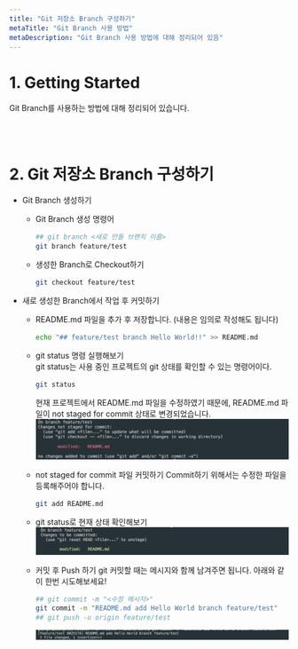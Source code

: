 ```yaml
---
title: "Git 저장소 Branch 구성하기"
metaTitle: "Git Branch 사용 방법"
metaDescription: "Git Branch 사용 방법에 대해 정리되어 있음"
---
```


# 1. Getting Started
Git Branch를 사용하는 방법에 대해 정리되어 있습니다.

<br/>
<br/>

# 2. Git 저장소 Branch 구성하기
- Git Branch 생성하기
  - Git Branch 생성 명령어
    ``` bash
    ## git branch <새로 만들 브랜치 이름>
    git branch feature/test
    ```
  - 생성한 Branch로 Checkout하기
    ``` bash
    git checkout feature/test
    ```

- 새로 생성한 Branch에서 작업 후 커밋하기
  - README.md 파일을 추가 후 저장합니다. (내용은 임의로 작성해도 됩니다)
    ``` bash
    echo "## feature/test branch Hello World!!" >> README.md
    ```
  - git status 명령 실행해보기  
    git status는 사용 중인 프로젝트의 git 상태를 확인할 수 있는 명령어이다.   
    ``` bash
    git status
    ```
    현재 프로젝트에서 README.md 파일을 수정하였기 때문에, README.md 파일이 not staged for commit 상태로 변경되었습니다.
    ![ex_screenshot](./assets/git_branch_status.png)

  - not staged for commit 파일 커밋하기
    Commit하기 위해서는 수정한 파일을 등록해주어야 합니다. 
    ``` bash
    git add README.md
    ```
  - git status로 현재 상태 확인해보기
    ![ex_screenshot](./assets//git_add_status.png)

  - 커밋 후 Push 하기
    git 커밋할 때는 메시지와 함께 남겨주면 됩니다. 아래와 같이 한번 시도해보세요!
    ``` bash
    ## git commit -m "<수정 메시지>"
    git commit -m "README.md add Hello World branch feature/test"
    ## git push -u origin feature/test
    ```
    ![ex_screenshot](./assets//git_commit_2.png)